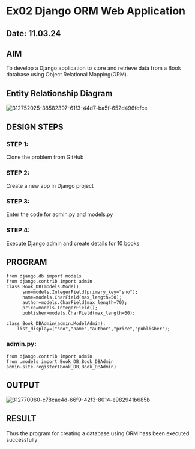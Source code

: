 # Ex02 Django ORM Web Application
## Date: 11.03.24

## AIM
To develop a Django application to store and retrieve data from a Book database using Object Relational Mapping(ORM).

## Entity Relationship Diagram
![312752025-38582397-61f3-44d7-ba5f-652d496fdfce](https://github.com/Harsetha/ORM/assets/149985878/b2c43da4-cdb6-4762-9c33-5317f6021f00)


## DESIGN STEPS

### STEP 1:
Clone the problem from GitHub

### STEP 2:
Create a new app in Django project

### STEP 3:
Enter the code for admin.py and models.py

### STEP 4:
Execute Django admin and create details for 10 books

## PROGRAM
```
from django.db import models
from django.contrib import admin
class Book_DB(models.Model):
      sno=models.IntegerField(primary_key="sno");
      name=models.CharField(max_length=50);
      author=models.CharField(max_length=70);
      price=models.IntegerField();
      publisher=models.CharField(max_length=60);

class Book_DBAdmin(admin.ModelAdmin):
    list_display=("sno","name","author","price","publisher");
```
### admin.py:
```
from django.contrib import admin
from .models import Book_DB,Book_DBAdmin
admin.site.register(Book_DB,Book_DBAdmin)
```

## OUTPUT
![312770060-c78cae4d-66f9-42f3-8014-e982941b685b](https://github.com/Harsetha/ORM/assets/149985878/921b4b31-0d0f-4180-b186-847b6463daae)



## RESULT
Thus the program for creating a database using ORM hass been executed successfully
